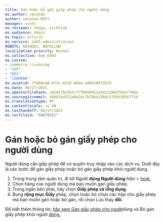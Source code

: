 ```yaml
---
title: Gán hoặc bỏ gán giấy phép cho người dùng
ms.author: cmcatee
author: cmcatee-MSFT
manager: scotv
ms.reviewer: shegu, nicholak
ms.audience: Admin
ms.topic: article
ms.service: o365-administration
ROBOTS: NOINDEX, NOFOLLOW
localization_priority: Normal
ms.collection: Adm_O365
ms.custom:
- commerce_licensing
- "325"
- "651"
- "1500008"
ms.assetid: 7fd08e48-6f3c-4259-88da-4d06288f2b7d
ms.date: 08/27/2021
ms.openlocfilehash: c820270c655c77f008dd53a3d123d65f9e5f788e
ms.sourcegitcommit: 44081ba551e0424c7b78ba2304c5705b38567f3d
ms.translationtype: MT
ms.contentlocale: vi-VN
ms.lasthandoff: 08/27/2021
ms.locfileid: "58679321"
---
```

# <a name="assign-or-unassign-licenses-to-users"></a>Gán hoặc bỏ gán giấy phép cho người dùng

Người dùng cần giấy phép để có quyền truy nhập vào các dịch vụ. Dưới đây là các bước để gán giấy phép hoặc bỏ gán giấy phép khỏi người dùng.
  
1. Trong trung tâm quản trị, đi tới Người **dùng Người dùng** hiện \> [hoạt.](https://go.microsoft.com/fwlink/p/?linkid=834822)
2. Chọn hàng của người dùng mà bạn muốn gán giấy phép.
3. Trong ngăn bên phải, hãy chọn **Giấy phép và Ứng dụng**.
4. Bung **rộng mục Giấy** phép, chọn hoặc bỏ chọn các hộp cho giấy phép mà bạn muốn gán hoặc bỏ gán, rồi chọn Lưu thay **đổi**.

Để biết thêm thông tin, [hãy xem Gán giấy phép cho người](https://docs.microsoft.com/microsoft-365/admin/manage/assign-licenses-to-users)dùng và Bỏ gán giấy phép khỏi người [dùng.](https://docs.microsoft.com/microsoft-365/admin/manage/remove-licenses-from-users)